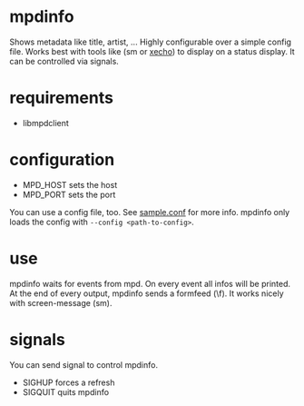 mpdinfo
=======
Shows metadata like title, artist, ... Highly configurable over a simple config file. Works best with tools like (sm or [xecho](https://github.com/cbdevnet/xecho)) to display on a status display. It can be controlled via signals.

requirements
=======

* libmpdclient

configuration
=======
* MPD_HOST sets the host
* MPD_PORT sets the port

You can use a config file, too. See [sample.conf](sample.conf) for more info.
mpdinfo only loads the config with `--config <path-to-config>`.

use
=======
mpdinfo waits for events from mpd. On every event all infos will be printed.
At the end of every output, mpdinfo sends a formfeed (\f).
It works nicely with screen-message (sm).

signals
=======
You can send signal to control mpdinfo.
* SIGHUP forces a refresh
* SIGQUIT quits mpdinfo
